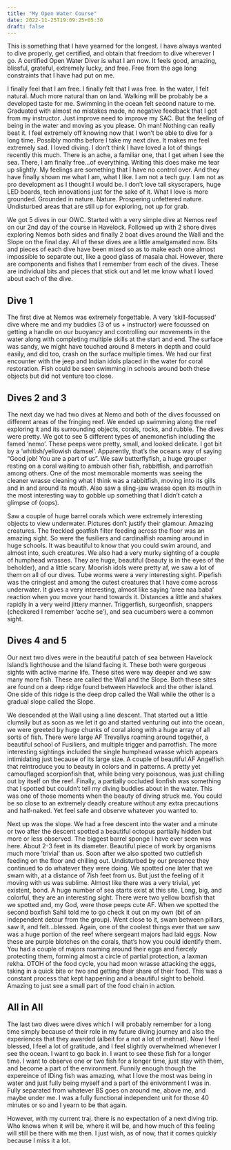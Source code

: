 ```yaml
---
title: "My Open Water Course"
date: 2022-11-25T19:09:25+05:30
draft: false
---
```


This is something that I have yearned for the longest. I have always wanted to dive properly, get certified, and
obtain that freedom to dive wherever I go. A certified Open Water Diver is what I am now. It feels good, amazing, 
blissful, grateful, extremely lucky, and free. Free from the age long constraints that I have had put on me.

I finally feel that I am free. I finally felt that I was free. In the water, I felt natural. Much more natural than on
land. Walking will be probably be a developed taste for me. Swimming in the ocean felt second nature to me. Graduated 
with almost no mistakes made, no negative feedback that I got from my instructor. Just improve need to improve my SAC. 
But the feeling of being in the water and moving as you please. Oh man! Nothing can really beat it. I feel extremely 
off knowing now that I won’t be able to dive for a long time. Possibly months before I take my next dive. It makes me 
feel extremely sad. I loved diving. I don’t think I have loved a lot of things recently this much. There is an ache, a 
familiar one, that I get when I see the sea. There, I am finally free…of everything. Writing this does make me tear up 
slightly. My feelings are something that I have no control over. And they have finally shown me what I am, what I like. 
I am not a tech guy. I am not as pro development as I thought I would be. I don’t love tall skyscrapers, huge LED 
boards, tech innovations just for the sake of it. What I love is more grounded. Grounded in nature. Nature. Prospering 
unfettered nature. Undisturbed areas that are still up for exploring, not up for grab.

We got 5 dives in our OWC. Started with a very simple dive at Nemos reef on our 2nd day of the course in Havelock. 
Followed up with 2 shore dives exploring Nemos both sides and finally 2 boat dives around the Wall and the Slope on the 
final day. All of these dives are a little amalgamated now. Bits and pieces of each dive have been mixed so as to make 
each one almost impossible to separate out, like a good glass of masala chai. However, there are components and fishes 
that I remember from each of the dives. These are individual bits and pieces that stick out and let me know what I 
loved about each of the dive.
## Dive 1
The first dive at Nemos was extremely forgettable. A very ‘skill-focussed’ dive where me and my buddies (3 of us + 
instructor) were focussed on getting a handle on our buoyancy and controlling our movements in the water along with 
completing multiple skills at the start and end. The surface was sandy, we might have touched around 8 meters in depth
and could easily, and did too, crash on the surface multiple times. We had our first encounter with the jeep and Indian
idols placed in the water for coral restoration. Fish could be seen swimming in schools around both these objects but 
did not venture too close.

## Dives 2 and 3
The next day we had two dives at Nemo and both of the dives focussed on different areas of the fringing reef. We ended
up swimming along the reef exploring it and its surrounding objects, corals, rocks, and rubble. The dives were pretty. 
We got to see 5 different types of anemonefish including the famed ’nemo’. These peeps were pretty, small, and looked 
delicate. I got bit by a ‘whitish/yellowish damsel’. Apparently, that’s the oceans way of saying “Good job! You are a 
part of us”. We saw butterflyfish, a huge grouper resting on a coral waiting to ambush other fish, rabbitfish, and 
parrotfish among others. One of the most memorable moments was seeing the cleaner wrasse cleaning what I think was a 
rabbitfish, moving into its gills and in and around its mouth. Also saw a sling-jaw wrasse open its mouth in the most 
interesting way to gobble up something that I didn’t catch a glimpse of (oops).

Saw a couple of huge barrel corals which were extremely interesting objects to view underwater. Pictures don’t justify
their glamour. Amazing creatures. The freckled goatfish filter feeding across the floor was an amazing sight. So were 
the fusiliers and cardinalfish roaming around in huge schools. It was beautiful to know that you could swim around, and 
almost into, such creatures. We also had a very murky sighting of a couple of humphead wrasses. They are huge, 
beautiful (beauty is in the eyes of the beholder), and a little scary. Moorish idols were pretty af, we saw a lot 
of them on all of our dives. Tube worms were a very interesting sight. Pipefish was the cringiest and among the cutest 
creatures that I have come across underwater. It gives a very interesting, almost like saying ‘aree naa baba’ reaction 
when you move your hand towards it. Distances a little and shakes rapidly in a very weird jittery manner. Triggerfish, 
surgeonfish, snappers (checkered I remember ‘acche se’), and sea cucumbers were a common sight.

## Dives 4 and 5
Our next two dives were in the beautiful patch of sea between Havelock Island’s lighthouse and the Island facing it. 
These both were gorgeous sights with active marine life. These sites were way deeper and we saw many more fish. These 
are called the Wall and the Slope. Both these sites are found on a deep ridge found between Havelock and the other 
island. One side of this ridge is the deep drop called the Wall while the other is a gradual slope called the Slope.

We descended at the Wall using a line descent. That started out a little clumsily but as soon as we let it go and 
started venturing out into the ocean, we were greeted by huge chunks of coral along with a huge array of all sorts of 
fish. There were large AF Trevallys roaming around together, a beautiful school of Fusiliers, and multiple trigger and 
parrotfish. The more interesting sightings included the single humphead wrasse which appears intimidating just because 
of its large size. A couple of beautiful AF Angelfish that reintroduce you to beauty in colors and in patterns. A 
pretty yet camouflaged scorpionfish that, while being very poisonous, was just chilling out by itself on the reef. 
Finally, a partially occluded lionfish was something that I spotted but couldn’t tell my diving buddies about in the
water. This was one of those moments when the beauty of diving struck me. You could be so close to an extremely deadly
creature without any extra precautions and half-naked. Yet feel safe and observe whatever you wanted to.

Next up was the slope. We had a free descent into the water and a minute or two after the descent spotted a beautiful 
octopus partially hidden but more or less observed. The biggest barrel sponge I have ever seen was here. About 2-3 feet 
in its diameter. Beautiful piece of work by organisms much more ’trivial’ than us. Soon after we also spotted two 
cuttlefish feeding on the floor and chilling out. Undisturbed by our presence they continued to do whatever they 
were doing. We spotted one later that we swam with, at a distance of 7ish feet from us. But just the feeling of it 
moving with us was sublime. Almost like there was a very trivial, yet existent, bond. A huge number of sea starts exist
at this site. Long, big, and colorful, they are an interesting sight. There were two yellow boxfish that we spotted 
and, my God, were those peeps cute AF. When we spotted the second boxfish Sahil told me to go check it out on my own 
(bit of an independent detour from the group). Went close to it, swam between pillars, saw it, and felt…blessed. Again, 
one of the coolest things ever that we saw was a huge portion of the reef where sergeant majors had laid eggs. Now 
these are purple blotches on the corals, that’s how you could identify them. You had a couple of majors roaming around 
their eggs and fiercely protecting them, forming almost a circle of partial protection, a laxman rekha. OTOH of the 
food cycle, you had moon wrasse attacking the eggs, taking in a quick bite or two and getting their share of their 
food. This was a constant process that kept happening and a beautiful sight to behold. Amazing to just see a small 
part of the food chain in action.

## All in All
The last two dives were dives which I will probably remember for a long time simply because of their role in my 
future diving journey and also the experiences that they awarded (albeit for a not a lot of mehnat). Now I feel 
blessed, I feel a lot of gratitude, and I feel slightly overwhelmed whenever I see the ocean. I want to go back in. 
I want to see these fish for a longer time. I want to observe one or two fish for a longer time, just stay with them, 
and become a part of the environment. Funnily enough though the expereince of IDing fish was amazing, what I love the 
most was being in water and just fully being myself and a part of the enivornment I was in. Fully separated from
whatever BS goes on around me, above me, and maybe under me. I was a fully functional independent unit for those 
40 minutes or so and I yearn to be that again.

However, with my current traj. there is no expectation of a next diving trip. Who knows when it will be, where it will 
be, and how much of this feeling will still be there with me then. I just wish, as of now, that it comes quickly 
because I miss it a lot.
